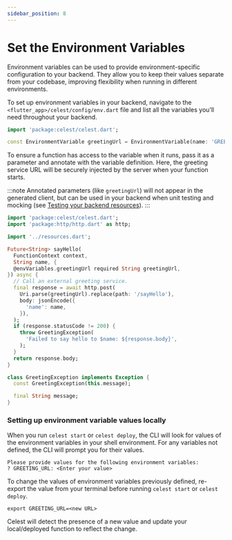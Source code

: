 ```yaml
---
sidebar_position: 8
---
```


# Set the Environment Variables

Environment variables can be used to provide environment-specific configuration to your backend. They allow you to keep their values separate from your codebase, improving flexibility when running in different environments.

To set up environment variables in your backend, navigate to the `<flutter_app>/celest/config/env.dart` file and list all the variables you’ll need throughout your backend.

```dart
import 'package:celest/celest.dart';

const EnvironmentVariable greetingUrl = EnvironmentVariable(name: 'GREETING_URL');
```

To ensure a function has access to the variable when it runs, pass it as a parameter and annotate with the variable definition. Here, the greeting service URL will be securely injected by the server when your function starts.


:::note 
Annotated parameters (like `greetingUrl`) will not appear in the generated client, but can be used in your backend when unit testing and mocking (see [Testing your backend resources](/docs//functions/testing)).
:::

```dart
import 'package:celest/celest.dart';
import 'package:http/http.dart' as http;

import '../resources.dart';

Future<String> sayHello(
  FunctionContext context, 
  String name, {
  @envVariables.greetingUrl required String greetingUrl,
}) async {
  // Call an external greeting service.
  final response = await http.post(
    Uri.parse(greetingUrl).replace(path: '/sayHello'),
    body: jsonEncode({
      'name': name,
    }),
  );
  if (response.statusCode != 200) {
    throw GreetingException(
      'Failed to say hello to $name: ${response.body}',
    );
  }
  return response.body;
}

class GreetingException implements Exception {
  const GreetingException(this.message);

  final String message;
}
```

### Setting up environment variable values locally
When you run `celest start` or `celest deploy`, the CLI will look for values of the environment variables in your shell environment. For any variables not defined, the CLI will prompt you for their values.

```shell
Please provide values for the following environment variables:
? GREETING_URL: <Enter your value>
```

To change the values of environment variables previously defined, re-export the value from your terminal before running `celest start` or `celest deploy`.

```shell
export GREETING_URL=<new URL> 
```

Celest will detect the presence of a new value and update your local/deployed function to reflect the change.
